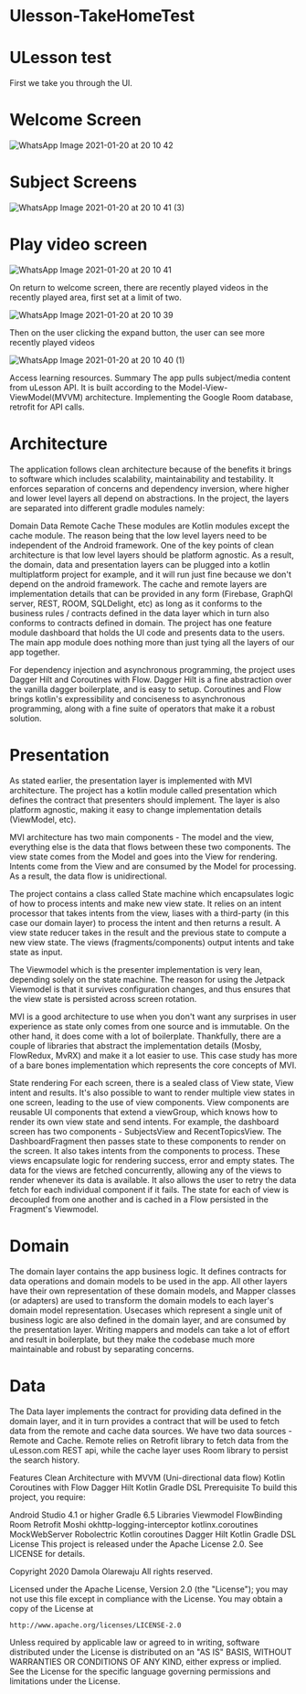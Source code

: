 # Ulesson-TakeHomeTest


# ULesson test

First we take you through the UI.

# Welcome Screen

![WhatsApp Image 2021-01-20 at 20 10 42](https://user-images.githubusercontent.com/54560535/105226031-ba446f80-5b5f-11eb-9f31-2fa4656bd3b6.jpeg)

# Subject Screens

![WhatsApp Image 2021-01-20 at 20 10 41 (3)](https://user-images.githubusercontent.com/54560535/105226121-dba55b80-5b5f-11eb-9d76-f40b9f75fa29.jpeg)

# Play video screen

![WhatsApp Image 2021-01-20 at 20 10 41](https://user-images.githubusercontent.com/54560535/105226142-e2cc6980-5b5f-11eb-8636-6707f82f7c65.jpeg)

On return to welcome screen, there are recently played videos in the recently played area, first set at a limit of two.

![WhatsApp Image 2021-01-20 at 20 10 39](https://user-images.githubusercontent.com/54560535/105226396-3939a800-5b60-11eb-9552-b41b954f8ef0.jpeg)

Then on the user clicking the expand button, the user can see more recently played videos


![WhatsApp Image 2021-01-20 at 20 10 40 (1)](https://user-images.githubusercontent.com/54560535/105226544-67b78300-5b60-11eb-935e-99ce506524ae.jpeg)




Access learning resources.
Summary
The app pulls subject/media content from uLesson API. It is built according to the Model-View-ViewModel(MVVM) architecture. Implementing the Google Room database,
retrofit for API calls.

# Architecture
The application follows clean architecture because of the benefits it brings to software which includes scalability, maintainability and testability. It enforces separation of concerns and dependency inversion, where higher and lower level layers all depend on abstractions. In the project, the layers are separated into different gradle modules namely:

Domain
Data
Remote
Cache
These modules are Kotlin modules except the cache module. The reason being that the low level layers need to be independent of the Android framework. One of the key points of clean architecture is that low level layers should be platform agnostic. As a result, the domain, data and presentation layers can be plugged into a kotlin multiplatform project for example, and it will run just fine because we don't depend on the android framework. The cache and remote layers are implementation details that can be provided in any form (Firebase, GraphQl server, REST, ROOM, SQLDelight, etc) as long as it conforms to the business rules / contracts defined in the data layer which in turn also conforms to contracts defined in domain. The project has one feature module dashboard that holds the UI code and presents data to the users. The main app module does nothing more than just tying all the layers of our app together.

For dependency injection and asynchronous programming, the project uses Dagger Hilt and Coroutines with Flow. Dagger Hilt is a fine abstraction over the vanilla dagger boilerplate, and is easy to setup. Coroutines and Flow brings kotlin's expressibility and conciseness to asynchronous programming, along with a fine suite of operators that make it a robust solution.

# Presentation
As stated earlier, the presentation layer is implemented with MVI architecture. The project has a kotlin module called presentation which defines the contract that presenters should implement. The layer is also platform agnostic, making it easy to change implementation details (ViewModel, etc).

MVI architecture has two main components - The model and the view, everything else is the data that flows between these two components. The view state comes from the Model and goes into the View for rendering. Intents come from the View and are consumed by the Model for processing. As a result, the data flow is unidirectional.

The project contains a class called State machine which encapsulates logic of how to process intents and make new view state. It relies on an intent processor that takes intents from the view, liases with a third-party (in this case our domain layer) to process the intent and then returns a result. A view state reducer takes in the result and the previous state to compute a new view state. The views (fragments/components) output intents and take state as input.

The Viewmodel which is the presenter implementation is very lean, depending solely on the state machine. The reason for using the Jetpack Viewmodel is that it survives configuration changes, and thus ensures that the view state is persisted across screen rotation.

MVI is a good architecture to use when you don't want any surprises in user experience as state only comes from one source and is immutable. On the other hand, it does come with a lot of boilerplate. Thankfully, there are a couple of libraries that abstract the implementation details (Mosby, FlowRedux, MvRX) and make it a lot easier to use. This case study has more of a bare bones implementation which represents the core concepts of MVI.

State rendering
For each screen, there is a sealed class of View state, View intent and results. It's also possible to want to render multiple view states in one screen, leading to the use of view components. View components are reusable UI components that extend a viewGroup, which knows how to render its own view state and send intents. For example, the dashboard screen has two components - SubjectsView and RecentTopicsView. The DashboardFragment then passes state to these components to render on the screen. It also takes intents from the components to process. These views encapsulate logic for rendering success, error and empty states. The data for the views are fetched concurrently, allowing any of the views to render whenever its data is available. It also allows the user to retry the data fetch for each individual component if it fails. The state for each of view is decoupled from one another and is cached in a Flow persisted in the Fragment's Viewmodel.

# Domain
The domain layer contains the app business logic. It defines contracts for data operations and domain models to be used in the app. All other layers have their own representation of these domain models, and Mapper classes (or adapters) are used to transform the domain models to each layer's domain model representation. Usecases which represent a single unit of business logic are also defined in the domain layer, and are consumed by the presentation layer. Writing mappers and models can take a lot of effort and result in boilerplate, but they make the codebase much more maintainable and robust by separating concerns.

# Data
The Data layer implements the contract for providing data defined in the domain layer, and it in turn provides a contract that will be used to fetch data from the remote and cache data sources. We have two data sources - Remote and Cache. Remote relies on Retrofit library to fetch data from the uLesson.com REST api, while the cache layer uses Room library to persist the search history.

Features
Clean Architecture with MVVM (Uni-directional data flow)
Kotlin Coroutines with Flow
Dagger Hilt
Kotlin Gradle DSL
Prerequisite
To build this project, you require:

Android Studio 4.1 or higher
Gradle 6.5
Libraries
Viewmodel
FlowBinding
Room
Retrofit
Moshi
okhttp-logging-interceptor
kotlinx.coroutines
MockWebServer
Robolectric
Kotlin coroutines
Dagger Hilt
Kotlin Gradle DSL
License
This project is released under the Apache License 2.0. See LICENSE for details.

Copyright 2020 Damola Olarewaju All rights reserved.

Licensed under the Apache License, Version 2.0 (the "License");
you may not use this file except in compliance with the License.
You may obtain a copy of the License at

    http://www.apache.org/licenses/LICENSE-2.0

Unless required by applicable law or agreed to in writing, software
distributed under the License is distributed on an "AS IS" BASIS,
WITHOUT WARRANTIES OR CONDITIONS OF ANY KIND, either express or implied.
See the License for the specific language governing permissions and
limitations under the License.
